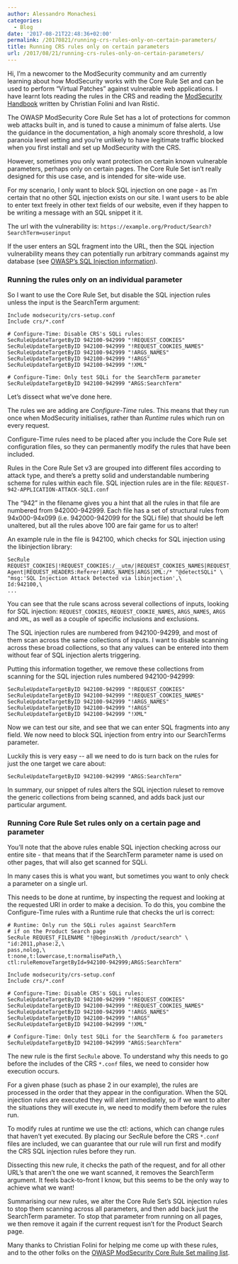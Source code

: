 ```yaml
---
author: Alessandro Monachesi
categories:
  - Blog
date: '2017-08-21T22:48:36+02:00'
permalink: /20170821/running-crs-rules-only-on-certain-parameters/
title: Running CRS rules only on certain parameters
url: /2017/08/21/running-crs-rules-only-on-certain-parameters/
---
```



Hi, I’m a newcomer to the ModSecurity community and am currently learning about how ModSecurity works with the Core Rule Set and can be used to perform “Virtual Patches” against vulnerable web applications. I have learnt lots reading the rules in the CRS and reading the [ModSecurity Handbook](https://www.feistyduck.com/books/modsecurity-handbook/) written by Christian Folini and Ivan Ristić.

The OWASP ModSecurity Core Rule Set has a lot of protections for common web attacks built in, and is tuned to cause a minimum of false alerts. Use the guidance in the documentation, a high anomaly score threshold, a low paranoia level setting and you’re unlikely to have legitimate traffic blocked when you first install and set up ModSecurity with the CRS.

However, sometimes you only want protection on certain known vulnerable parameters, perhaps only on certain pages. The Core Rule Set isn’t really designed for this use case, and is intended for site-wide use.

For my scenario, I only want to block SQL injection on one page - as I’m certain that no other SQL injection exists on our site. I want users to be able to enter text freely in other text fields of our website, even if they happen to be writing a message with an SQL snippet it it.

The url with the vulnerability is: `https://example.org/Product/Search?SearchTerm=userinput`

If the user enters an SQL fragment into the URL, then the SQL injection vulnerability means they can potentially run arbitrary commands against my database (see [OWASP’s SQL Injection information](https://www.owasp.org/index.php/SQL_Injection)).

### Running the rules only on an individual parameter

So I want to use the Core Rule Set, but disable the SQL injection rules unless the input is the SearchTerm argument:

```
Include modsecurity/crs-setup.conf
Include crs/*.conf

# Configure-Time: Disable CRS's SQLi rules:
SecRuleUpdateTargetByID 942100-942999 "!REQUEST_COOKIES"
SecRuleUpdateTargetByID 942100-942999 "!REQUEST_COOKIES_NAMES"
SecRuleUpdateTargetByID 942100-942999 "!ARGS_NAMES"
SecRuleUpdateTargetByID 942100-942999 "!ARGS"
SecRuleUpdateTargetByID 942100-942999 "!XML"

# Configure-Time: Only test SQLi for the SearchTerm parameter
SecRuleUpdateTargetByID 942100-942999 "ARGS:SearchTerm"
```

Let’s dissect what we’ve done here.

The rules we are adding are *Configure-Time* rules. This means that they run once when ModSecurity initialises, rather than *Runtime* rules which run on every request.

Configure-Time rules need to be placed after you include the Core Rule set configuration files, so they can permanently modify the rules that have been included.

Rules in the Core Rule Set v3 are grouped into different files according to attack type, and there’s a pretty solid and understandable numbering scheme for rules within each file. SQL injection rules are in the file: `REQUEST-942-APPLICATION-ATTACK-SQLI.conf`

The “942” in the filename gives you a hint that all the rules in that file are numbered from 942000-942999. Each file has a set of structural rules from 94x000-94x099 (i.e. 942000-942099 for the SQLi file) that should be left unaltered, but all the rules above 100 are fair game for us to alter!

An example rule in the file is 942100, which checks for SQL injection using the libinjection library:

```
SecRule REQUEST_COOKIES|!REQUEST_COOKIES:/__utm/|REQUEST_COOKIES_NAMES|REQUEST_HEADERS:User-Agent|REQUEST_HEADERS:Referer|ARGS_NAMES|ARGS|XML:/* "@detectSQLi" \
"msg:'SQL Injection Attack Detected via libinjection',\
Id:942100,\
...
```

You can see that the rule scans across several collections of inputs, looking for SQL injection: `REQUEST_COOKIES`, `REQUEST_COOKIE_NAMES`, `ARGS_NAMES`, `ARGS` and `XML`, as well as a couple of specific inclusions and exclusions.

The SQL injection rules are numbered from 942100-94299, and most of them scan across the same collections of inputs. I want to disable scanning across these broad collections, so that any values can be entered into them without fear of SQL injection alerts triggering.

Putting this information together, we remove these collections from scanning for the SQL injection rules numbered 942100-942999:

```
SecRuleUpdateTargetByID 942100-942999 "!REQUEST_COOKIES"
SecRuleUpdateTargetByID 942100-942999 "!REQUEST_COOKIES_NAMES"
SecRuleUpdateTargetByID 942100-942999 "!ARGS_NAMES"
SecRuleUpdateTargetByID 942100-942999 "!ARGS"
SecRuleUpdateTargetByID 942100-942999 "!XML"
```

Now we can test our site, and see that we can enter SQL fragments into any field. We now need to block SQL injection from entry into our SearchTerms parameter.

Luckily this is very easy -- all we need to do is turn back on the rules for just the one target we care about:

```
SecRuleUpdateTargetByID 942100-942999 "ARGS:SearchTerm"
```

In summary, our snippet of rules alters the SQL injection ruleset to remove the generic collections from being scanned, and adds back just our particular argument.

### Running Core Rule Set rules only on a certain page and parameter

You’ll note that the above rules enable SQL injection checking across our entire site - that means that if the SearchTerm parameter name is used on other pages, that will also get scanned for SQLi.

In many cases this is what you want, but sometimes you want to only check a parameter on a single url.

This needs to be done at runtime, by inspecting the request and looking at the requested URI in order to make a decision. To do this, you combine the Configure-Time rules with a Runtime rule that checks the url is correct:

```
# Runtime: Only run the SQLi rules against SearchTerm
# if on the Product Search page
SecRule REQUEST_FILENAME "!@beginsWith /product/search" \
"id:2011,phase:2,\
pass,nolog,\
t:none,t:lowercase,t:normalisePath,\
ctl:ruleRemoveTargetById=942100-942999;ARGS:SearchTerm"

Include modsecurity/crs-setup.conf
Include crs/*.conf

# Configure-Time: Disable CRS's SQLi rules:
SecRuleUpdateTargetByID 942100-942999 "!REQUEST_COOKIES"
SecRuleUpdateTargetByID 942100-942999 "!REQUEST_COOKIES_NAMES"
SecRuleUpdateTargetByID 942100-942999 "!ARGS_NAMES"
SecRuleUpdateTargetByID 942100-942999 "!ARGS"
SecRuleUpdateTargetByID 942100-942999 "!XML"

# Configure-Time: Only test SQLi for the SearchTerm & foo parameters
SecRuleUpdateTargetByID 942100-942999 "ARGS:SearchTerm"
```

The new rule is the first `SecRule` above. To understand why this needs to go before the includes of the CRS `*.conf` files, we need to consider how execution occurs.

For a given phase (such as phase 2 in our example), the rules are processed in the order that they appear in the configuration. When the SQL injection rules are executed they will alert immediately, so if we want to alter the situations they will execute in, we need to modify them before the rules run.

To modify rules at runtime we use the ctl: actions, which can change rules that haven’t yet executed. By placing our SecRule before the CRS `*.conf` files are included, we can guarantee that our rule will run first and modify the CRS SQL injection rules before they run.

Dissecting this new rule, it checks the path of the request, and for all other URL’s that aren’t the one we want scanned, it removes the SearchTerm argument. It feels back-to-front I know, but this seems to be the only way to achieve what we want!

Summarising our new rules, we alter the Core Rule Set’s SQL injection rules to stop them scanning across all parameters, and then add back just the SearchTerm parameter. To stop that parameter from running on all pages, we then remove it again if the current request isn’t for the Product Search page.

Many thanks to Christian Folini for helping me come up with these rules, and to the other folks on the [OWASP ModSecurity Core Rule Set mailing list](https://lists.owasp.org/mailman/listinfo/owasp-modsecurity-core-rule-set).
